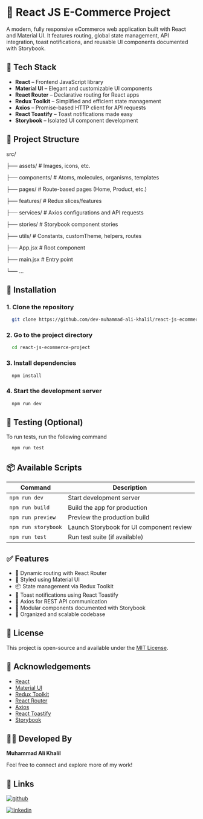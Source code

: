 # 🛒 React JS E-Commerce Project

A modern, fully responsive eCommerce web application built with React and Material UI. It features routing, global state management, API integration, toast notifications, and reusable UI components documented with Storybook.

## 🚀 Tech Stack

- **React** – Frontend JavaScript library
- **Material UI** – Elegant and customizable UI components
- **React Router** – Declarative routing for React apps
- **Redux Toolkit** – Simplified and efficient state management
- **Axios** – Promise-based HTTP client for API requests
- **React Toastify** – Toast notifications made easy
- **Storybook** – Isolated UI component development

## 📁 Project Structure

src/

├── assets/ # Images, icons, etc.

├── components/ # Atoms, molecules, organisms, templates

├── pages/ # Route-based pages (Home, Product, etc.)

├── features/ # Redux slices/features

├── services/ # Axios configurations and API requests

├── stories/ # Storybook component stories

├── utils/ # Constants, customTheme, helpers, routes

├── App.jsx # Root component

├── main.jsx # Entry point

└── ...

## 🔧 Installation

### 1. Clone the repository

```bash
  git clone https://github.com/dev-muhammad-ali-khalil/react-js-ecommerce-project.git
```
### 2. Go to the project directory

```bash
  cd react-js-ecommerce-project
```

### 3. Install dependencies

```bash
  npm install
```
### 4. Start the development server

```bash
  npm run dev
```

## 🧪 Testing (Optional)

To run tests, run the following command

```bash
  npm run test
```

## 📦 Available Scripts

| Command             | Description                              |
| ------------------- | ---------------------------------------- |
| `npm run dev`       | Start development server                 |
| `npm run build`     | Build the app for production             |
| `npm run preview`   | Preview the production build             |
| `npm run storybook` | Launch Storybook for UI component review |
| `npm run test`      | Run test suite (if available)            |

## ✅ Features

- 🔄 Dynamic routing with React Router
- 🎨 Styled using Material UI
- 📦 State management via Redux Toolkit
- 🔔 Toast notifications using React Toastify
- 🔧 Axios for REST API communication
- 🧩 Modular components documented with Storybook
- 🧰 Organized and scalable codebase

## 📄 License

This project is open-source and available under the [MIT License](https://choosealicense.com/licenses/mit/).

## 🙌 Acknowledgements

 - [React](https://react.dev/)
 - [Material UI](https://mui.com/)
 - [Redux Toolkit](https://redux-toolkit.js.org/)
 - [React Router](https://reactrouter.com/)
 - [Axios](https://axios-http.com/)
 - [React Toastify](https://fkhadra.github.io/react-toastify/)
 - [Storybook](https://storybook.js.org/)

## 👨‍💻 Developed By

**Muhammad Ali Khalil**

Feel free to connect and explore more of my work!

## 🔗 Links
[![github](https://img.shields.io/badge/github-171515?style=for-the-badge&logo=github&logoColor=white)](https://github.com/dev-muhammad-ali-khalil)

[![linkedin](https://img.shields.io/badge/linkedin-0A66C2?style=for-the-badge&logo=linkedin&logoColor=white)](https://www.linkedin.com/in/dev-muhammad-ali-khalil/)